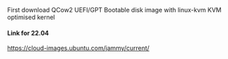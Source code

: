 First download QCow2 UEFI/GPT Bootable disk image with linux-kvm KVM optimised kernel

#### Link for 22.04

https://cloud-images.ubuntu.com/jammy/current/

